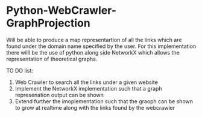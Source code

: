 Python-WebCrawler-GraphProjection
=================================

Will be able to produce a map representartion of all the links which are found under the domain name 
specified by the user. For this implementation there willl be the use of python along side NetworkX which 
allows the representation of theoretical graphs. 



TO DO list:


1. Web Crawler to search all the links under a given website
2. Implement the NetworkX implementation such that a graph represenation output can be shown
3. Extend further the imoplementation such that the graoph can be shown to grow at realtime along with the
   links found by the webcrawler
